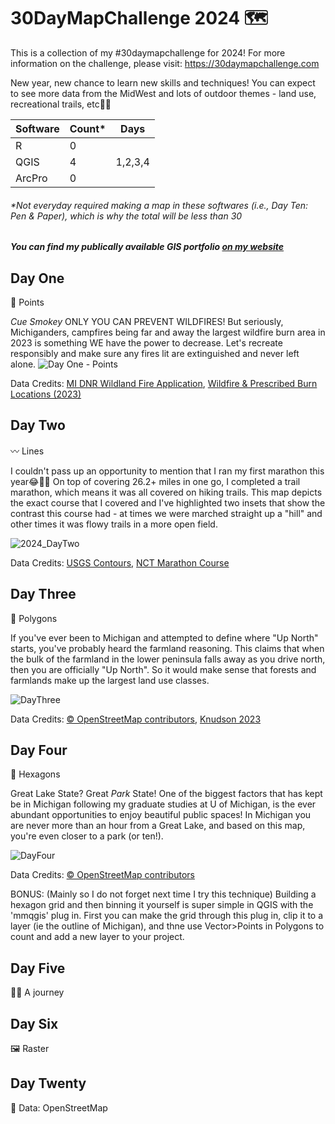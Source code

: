 # 30DayMapChallenge 2024 :world_map:

This is a collection of my #30daymapchallenge for 2024! For more information on the challenge, please visit: https://30daymapchallenge.com 

New year, new chance to learn new skills and techniques! You can expect to see more data from the MidWest and lots of outdoor themes - land use, recreational trails, etc🌲🍂

| Software      | Count*        | Days          |
| ------------- | ------------- | ------------- |
| R             |  0            |     |
| QGIS          |  4            |  1,2,3,4           |
| ArcPro        | 0             |              |

###### *Not everyday required making a map in these softwares (i.e., Day Ten: Pen & Paper), which is why the total will be less than 30

##### You can find my publically available GIS portfolio [on my website](https://solloyd.wixsite.com/gisportfolio)


## Day One

📍 Points

*Cue Smokey* ONLY YOU CAN PREVENT WILDFIRES! But seriously, Michiganders, campfires being far and away the largest wildfire burn area in 2023 is something WE have the power to decrease. Let's recreate responsibly and make sure any fires lit are extinguished and never left alone.
![Day One - Points](https://github.com/user-attachments/assets/2cf643e9-d688-4788-a3b4-e9f92f2a22ee)

Data Credits: [MI DNR Wildland Fire Application](https://www.mcgi.state.mi.us/wildfire/index.html), [Wildfire & Prescribed Burn Locations (2023)](https://gis-midnr.opendata.arcgis.com/datasets/midnr::wildfire-prescribed-burn-locations-2023/explore?location=43.969648%2C-85.067508%2C6.82)

## Day Two

〰️ Lines

I couldn't pass up an opportunity to mention that I ran my first marathon this year😂🏃‍♀️ On top of covering 26.2+ miles in one go, I completed a trail marathon, which means it was all covered on hiking trails. This map depicts the exact course that I covered and I've highlighted two insets that show the contrast this course had - at times we were marched straight up a "hill" and other times it was flowy trails in a more open field.

![2024_DayTwo](https://github.com/user-attachments/assets/46592dbf-7808-4efc-b229-3e149e5ef52a)

Data Credits: [USGS Contours](https://www.sciencebase.gov/catalog/item/5a68b58ee4b06e28e9c70c00), [NCT Marathon Course](https://northcountrytrailrun.com/maps-spectators-and-pacers/)

## Day Three

🔲 Polygons

If you've ever been to Michigan and attempted to define where "Up North" starts, you've probably heard the farmland reasoning. This claims that when the bulk of the farmland in the lower peninsula falls away as you drive north, then you are officially "Up North". So it would make sense that forests and farmlands make up the largest land use classes. 

![DayThree](https://github.com/user-attachments/assets/075b3622-b120-4805-a4b1-eed5b51e9bd2)

Data Credits: [© OpenStreetMap contributors](http://download.geofabrik.de/north-america/us.html), [Knudson 2023](https://www.canr.msu.edu/productcenter/uploads/files/landuse.pdf)

## Day Four

💠 Hexagons

Great Lake State? Great *Park* State! One of the biggest factors that has kept be in Michigan following my graduate studies at U of Michigan, is the ever abundant opportunities to enjoy beautiful public spaces! In Michigan you are never more than an hour from a Great Lake, and based on this map, you're even closer to a park (or ten!).

![DayFour](https://github.com/user-attachments/assets/ac66b63f-a1fa-4992-9432-445cfce0524e)

Data Credits: [© OpenStreetMap contributors](http://download.geofabrik.de/north-america/us.html)

BONUS: (Mainly so I do not forget next time I try this technique) Building a hexagon grid and then binning it yourself is super simple in QGIS with the 'mmqgis' plug in. First you can make the grid through this plug in, clip it to a layer (ie the outline of Michigan), and thne use Vector>Points in Polygons to count and add a new layer to your project.

## Day Five

🚶‍♀️ A journey


## Day Six

🖼️ Raster


## Day Twenty

📖 Data: OpenStreetMap


